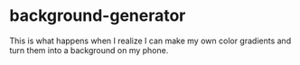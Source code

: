 # background-generator

This is what happens when I realize I can make my own color gradients and turn them into a background on my phone.